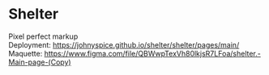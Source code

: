 # Shelter  
Pixel perfect markup  
Deployment: https://johnyspice.github.io/shelter/shelter/pages/main/
Maquette: https://www.figma.com/file/QBWwpTexVh80lkjsR7LFoa/shelter.-Main-page-(Copy)
